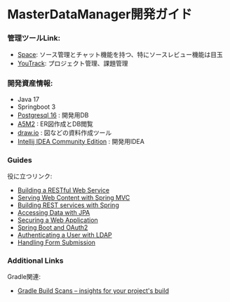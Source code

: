 # MasterDataManager開発ガイド

### 管理ツールLink:
* [Space](https://mdm.jetbrains.space/): ソース管理とチャット機能を持つ、特にソースレビュー機能は目玉
* [YouTrack](https://jhwb505.youtrack.cloud/dashboard): プロジェクト管理、課題管理

### 開発資産情報:
* Java 17
* Springboot 3
* [Postgresql 16](https://www.postgresql.org/download/) : 開発用DB
* [A5M2](https://a5m2.mmatsubara.com/) : ER図作成とDB閲覧
* [draw.io](https://www.drawio.com/) : 図などの資料作成ツール
* [Intellij IDEA Community Edition](https://www.jetbrains.com/idea/download/?section=windows) : 開発用IDEA

### Guides
役に立つリンク:
* [Building a RESTful Web Service](https://spring.io/guides/gs/rest-service/)
* [Serving Web Content with Spring MVC](https://spring.io/guides/gs/serving-web-content/)
* [Building REST services with Spring](https://spring.io/guides/tutorials/rest/)
* [Accessing Data with JPA](https://spring.io/guides/gs/accessing-data-jpa/)
* [Securing a Web Application](https://spring.io/guides/gs/securing-web/)
* [Spring Boot and OAuth2](https://spring.io/guides/tutorials/spring-boot-oauth2/)
* [Authenticating a User with LDAP](https://spring.io/guides/gs/authenticating-ldap/)
* [Handling Form Submission](https://spring.io/guides/gs/handling-form-submission/)

### Additional Links
Gradle関連:
* [Gradle Build Scans – insights for your project's build](https://scans.gradle.com#gradle)

